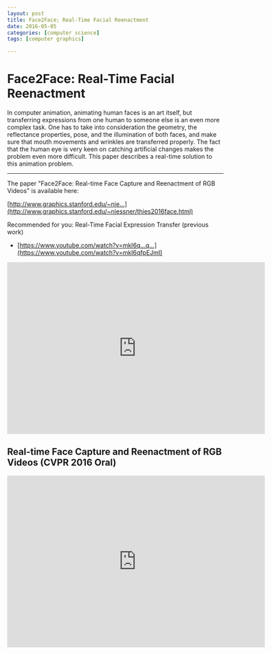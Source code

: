 ```yaml
---
layout: post
title: Face2Face; Real-Time Facial Reenactment
date: 2016-05-05
categories: [computer science]
tags: [computer graphics]

---
```


# Face2Face: Real-Time Facial Reenactment

In computer animation, animating human faces is an art itself, but transferring expressions from one human to someone else is an even more complex task. One has to take into consideration the geometry, the reflectance properties, pose, and the illumination of both faces, and make sure that mouth movements and wrinkles are transferred properly. The fact that the human eye is very keen on catching artificial changes makes the problem even more difficult. This paper describes a real-time solution to this animation problem.

---

The paper "Face2Face: Real-time Face Capture and Reenactment of RGB Videos" is available here:

[http://www.graphics.stanford.edu/~nie...](http://www.graphics.stanford.edu/~niessner/thies2016face.html)

Recommended for you:
Real-Time Facial Expression Transfer (previous work) 

- [https://www.youtube.com/watch?v=mkI6q...q...](https://www.youtube.com/watch?v=mkI6qfpEJmI)

<iframe width="600" height="400" src="https://www.youtube.com/embed/_S1lyQbbJM4" frameborder="0" allowfullscreen></iframe>

## Real-time Face Capture and Reenactment of RGB Videos (CVPR 2016 Oral)

<iframe width="600" height="400" src="https://www.youtube.com/embed/ohmajJTcpNk" frameborder="0" allowfullscreen></iframe>